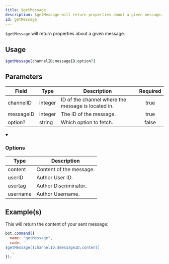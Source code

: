 ```yaml
---
title: $getMessage
description: $getMessage will return properties about a given message.
id: getMessage
---
```


`$getMessage` will return properties about a given message.

## Usage

```php
$getMessage[channelID;messageID;option?]
```

## Parameters

| Field     | Type    | Description                                        | Required |
| --------- | ------- | -------------------------------------------------- | :------: |
| channelID | integer | ID of the channel where the message is located in. |   true   |
| messageID | integer | The ID of the message.                             |   true   |
| option?   | string  | Which option to fetch.                             |  false   |

<details open>
  <summary><h3> Options </h3></summary>

| Type     | Description             |
| -------- | ----------------------- |
| content  | Content of the message. |
| userID   | Author User ID.         |
| usertag  | Author Discriminator.   |
| username | Author Username.        |

</details>

## Example(s)

This will return the content of your sent message:

```javascript
bot.command({
  name: "getMessage",
  code: `
$getMessage[$channelID;$messageID;content]
  `,
});
```
